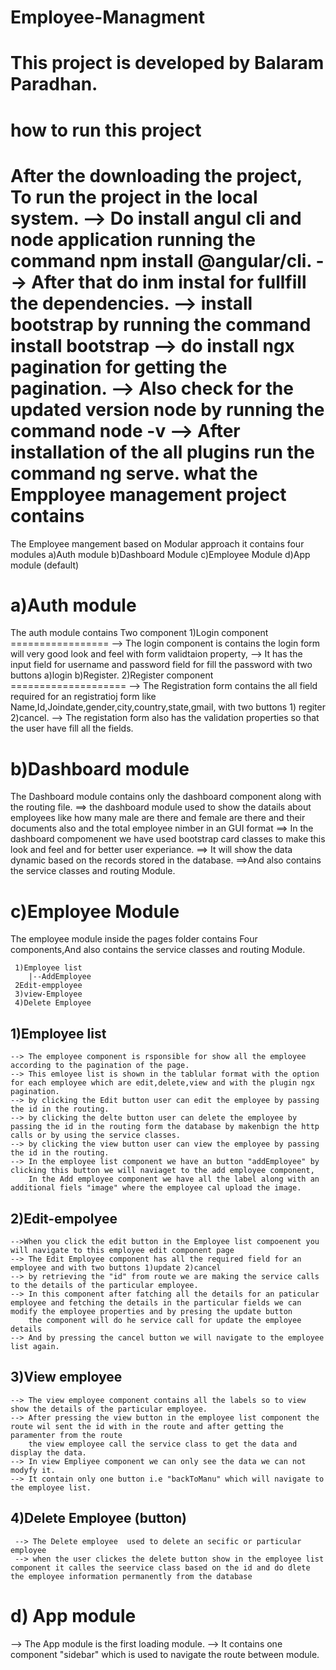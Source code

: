 # Employee-Managment
This project is developed by Balaram Paradhan.
==============================================
how to run this project
=======================
After the downloading the project, To run the project in the local system.
--> Do install angul cli and node application running the command npm install @angular/cli.
--> After that do inm instal for fullfill the dependencies.
--> install bootstrap by running the command install bootstrap
--> do install ngx pagination for getting the pagination.
--> Also check for the updated version node by running the command node -v
--> After installation of the all plugins run the command ng serve. 
what the Empployee management project contains
==============================================
   The Employee mangement based on Modular approach it contains four modules
   a)Auth module
   b)Dashboard Module
   c)Employee Module
   d)App module (default)
   
   
a)Auth module
==============
  The auth module contains Two component
    1)Login component
    =================
       --> The login component is contains the login form will very good look and feel with  form validtaion property,
       --> It has the input field for username and password field for fill the password with two buttons a)login b)Register.
    2)Register component
    ====================
       --> The Registration form contains the all field required for an registratioj form like
           Name,Id,Joindate,gender,city,country,state,gmail, with two buttons 1) regiter 2)cancel.
      --> The registation form also has the validation properties so that the user have fill all the fields.
      
b)Dashboard module
===================
  The Dashboard module contains only the dashboard component along with the routing file.
  ==> the dashboard module used to show the datails about employees like how many male are there and female are there and their documents also and the total employee nimber in an GUI format
  ==> In the dashboard compomenent we have used bootstrap card classes to make this look and feel and for better user experiance.
  ==> It will show the data dynamic based on the records stored in the database.
  ==>And also contains the service classes and routing Module.
  
c)Employee Module
================
   The employee module inside the pages folder contains Four components,And also contains the service classes and routing Module.
   
     1)Employee list
        |--AddEmployee
     2Edit-empployee
     3)view-Employee
     4)Delete Employee
     
  
  1)Employee list
  --------------- 
    --> The employee component is rsponsible for show all the employee according to the pagination of the page.
    --> This emloyee list is shown in the tablular format with the option for each employee which are edit,delete,view and with the plugin ngx pagination.
    --> by clicking the Edit button user can edit the employee by passing the id in the routing.
    --> by clicking the delte button user can delete the employee by passing the id in the routing form the database by makenbign the http calls or by using the service classes.
    --> by clicking the view button user can view the employee by passing the id in the routing.
    --> In the employee list component we have an button "addEmployee" by clicking this button we will naviaget to the add employee component,
        In the Add employee component we have all the label along with an additional fiels "image" where the employee cal upload the image.
  2)Edit-empolyee
  ----------------
    -->When you click the edit button in the Employee list compoenent you will navigate to this employee edit component page
    --> The Edit Employee component has all the required field for an employee and with two buttons 1)update 2)cancel
    --> by retrieving the "id" from route we are making the service calls to the details of the particular employee.
    --> In this component after fatching all the details for an paticular employee and fetching the details in the particular fields we can modify the employee properties and by presing the update button
        the component will do he service call for update the employee details 
    --> And by pressing the cancel button we will navigate to the employee list again.
  3)View employee
 ----------------
    --> The view employee component contains all the labels so to view show the details of the particular employee.
    --> After pressing the view button in the employee list component the route wil sent the id with in the route and after getting the paramenter from the route
        the view employee call the service class to get the data and display the data.
    --> In view Empliyee component we can only see the data we can not modyfy it.
    --> It contain only one button i.e "backToManu" which will navigate to the employee list.
    
  4)Delete Employee (button)
  -----------------
     --> The Delete employee  used to delete an secific or particular employee 
     --> when the user clickes the delete button show in the employee list component it calles the seervice class based on the id and do dlete the employee information permanently from the database
  
   d) App module
   ==============
   --> The App module is the first loading module.
   --> It contains one component "sidebar" which is used to navigate the route between module.
      
  
